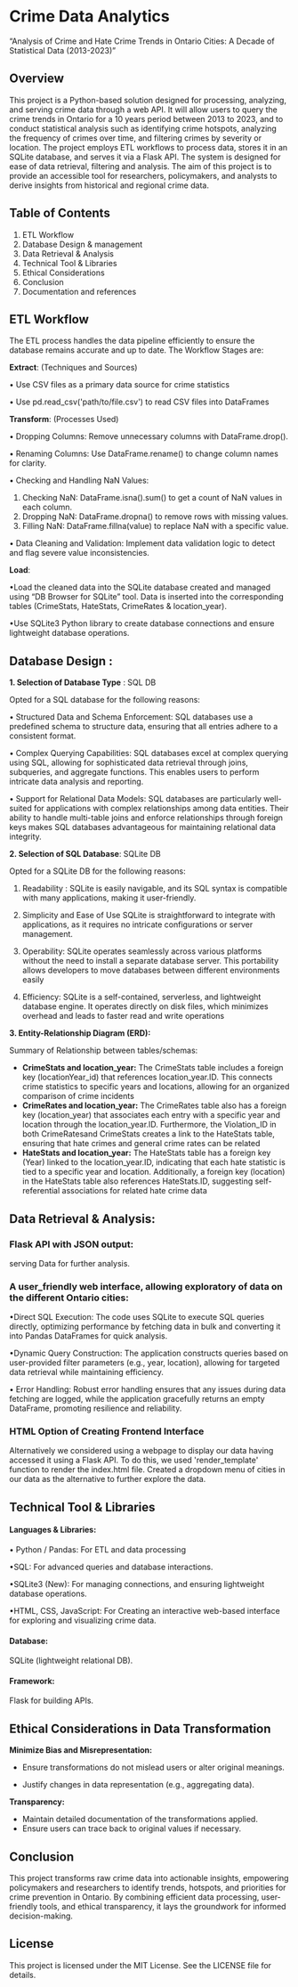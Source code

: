 # Crime Data Analytics



“Analysis of Crime and Hate Crime Trends in Ontario Cities: A Decade of Statistical Data (2013-2023)”




## Overview
This project is a Python-based solution designed for processing, analyzing, and serving crime data through a web API.
 It will allow users to query the crime trends in Ontario for a 10 years period between 2013 to 2023, and to conduct statistical analysis such as identifying crime hotspots, analyzing the frequency of crimes over time, and filtering crimes by severity or location.
The project employs ETL workflows to process data, stores it in an SQLite database, and serves it via a Flask API. The system is designed for ease of data retrieval, filtering and analysis.
The aim of this project is to provide an accessible tool for researchers, policymakers, and analysts to derive insights from historical and regional crime data.


## Table of Contents


1.	ETL Workflow
2.	Database Design & management
3.	Data Retrieval & Analysis
4.	Technical Tool & Libraries
5.	Ethical Considerations
6.	Conclusion 
7.	Documentation and references 


## ETL Workflow
The ETL process handles the data pipeline efficiently to ensure the database remains accurate and up to date. The Workflow Stages are:

**Extract**: (Techniques and Sources)

•	Use CSV files as a primary data source for crime statistics

•	Use pd.read_csv('path/to/file.csv') to read CSV files into DataFrames

**Transform**: (Processes Used)

•	Dropping Columns: Remove unnecessary columns with DataFrame.drop().

•	Renaming Columns: Use DataFrame.rename() to change column names for clarity.

•	Checking and Handling NaN Values: 
1.	Checking NaN: DataFrame.isna().sum() to get a count of NaN values in each column.
2.	Dropping NaN: DataFrame.dropna() to remove rows with missing values.
3.	Filling NaN: DataFrame.fillna(value) to replace NaN with a specific value.

•	Data Cleaning and Validation:
Implement data validation logic to detect and flag severe value inconsistencies.

**Load**:

•Load the cleaned data into the SQLite database created and managed using “DB Browser for SQLite” tool. Data is inserted into the corresponding tables (CrimeStats, HateStats, CrimeRates & location_year).

•Use SQLite3 Python library to create database connections and ensure lightweight database operations.

## Database Design :

**1.	Selection of Database Type** : SQL DB

Opted for a SQL database for the following reasons:

•	Structured Data and Schema Enforcement:
SQL databases use a predefined schema to structure data, ensuring that all entries adhere to a consistent format. 

•	Complex Querying Capabilities:
SQL databases excel at complex querying using SQL, allowing for sophisticated data retrieval through joins, subqueries, and aggregate functions. This enables users to perform intricate data analysis and reporting.

•	Support for Relational Data Models:
SQL databases are particularly well-suited for applications with complex relationships among data entities. Their ability to handle multi-table joins and enforce relationships through foreign keys makes SQL databases advantageous for maintaining relational data integrity.

**2.	Selection of SQL Database**: SQLite DB


Opted for a SQLite DB for the following reasons:

1.	Readability
: SQLite is easily navigable, and its SQL syntax is compatible with many applications, making it user-friendly.

2.	Simplicity and Ease of Use
SQLite is straightforward to integrate with applications, as it requires no intricate configurations or server management. 

3.	Operability:
SQLite operates seamlessly across various platforms without the need to install a separate database server. This portability allows developers to move databases between different environments easily
4.	Efficiency:
SQLite is a self-contained, serverless, and lightweight database engine. It operates directly on disk files, which minimizes overhead and leads to faster read and write operations

**3.	Entity-Relationship Diagram (ERD):**

Summary of Relationship between tables/schemas:

- **CrimeStats and location_year:**
The CrimeStats table includes a foreign key (locationYear_id) that references location_year.ID. This connects crime statistics to specific years and locations, allowing for an organized comparison of crime incidents
- **CrimeRates and location_year:**
The CrimeRates table also has a foreign key (location_year) that associates each entry with a specific year and location through the location_year.ID. Furthermore, the Violation_ID in both CrimeRatesand CrimeStats creates a link to the HateStats table, ensuring that hate crimes and general crime rates can be related
- **HateStats and location_year:** The HateStats table has a foreign key (Year) linked to the location_year.ID, indicating that each hate statistic is tied to a specific year and location. Additionally, a foreign key (location) in the HateStats table also references HateStats.ID, suggesting self-referential associations for related hate crime data

 



## Data Retrieval & Analysis:

### Flask API with JSON output:
serving Data for further analysis.

### A user_friendly web interface, allowing exploratory of data on the different Ontario cities: 

•Direct SQL Execution:
The code uses SQLite to execute SQL queries directly, optimizing performance by fetching data in bulk and converting it into Pandas DataFrames for quick analysis.

•Dynamic Query Construction: The application constructs queries based on user-provided filter parameters (e.g., year, location), allowing for targeted data retrieval while maintaining efficiency.

•	Error Handling: Robust error handling ensures that any issues during data fetching are logged, while the application gracefully returns an empty DataFrame, promoting resilience and reliability.

### HTML Option of Creating Frontend Interface 

Alternatively we considered using a webpage to display our data having accessed it using a Flask API.
To do this, we used 'render_template' function to render the index.html file. 
Created a dropdown menu of cities in our data as the alternative to further explore the data.

## Technical Tool & Libraries

#### Languages & Libraries:
• Python / Pandas: For ETL and data processing

•SQL: For advanced queries and database interactions.

•SQLite3 (New): For managing connections, and ensuring lightweight database operations.

•HTML, CSS, JavaScript: For Creating an interactive web-based interface for exploring and visualizing crime data.

#### Database: 
SQLite (lightweight relational DB).

#### Framework: 
Flask for building  APIs.

## Ethical Considerations in Data Transformation

**Minimize Bias and Misrepresentation:**

- Ensure transformations do not mislead users or alter original meanings.

- Justify changes in data representation (e.g., aggregating data).

**Transparency:**

- Maintain detailed documentation of the transformations applied.
- Ensure users can trace back to original values if necessary.

## Conclusion

This project transforms raw crime data into actionable insights, empowering policymakers and researchers to identify trends, hotspots, and priorities for crime prevention in Ontario. By combining efficient data processing, user-friendly tools, and ethical transparency, it lays the groundwork for informed decision-making. 



## License

This project is licensed under the MIT License. See the LICENSE file for details.
